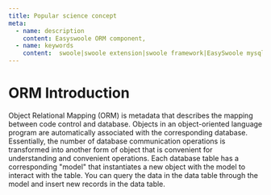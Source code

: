 ```yaml
---
title: Popular science concept
meta:
  - name: description
    content: Easyswoole ORM component,
  - name: keywords
    content:  swoole|swoole extension|swoole framework|EasySwoole mysql ORM|EasySwoole ORM|Swoole mysqli coroutine client|swoole ORM
---
```

# ORM Introduction

Object Relational Mapping (ORM) is metadata that describes the mapping between code control and database. Objects in an object-oriented language program are automatically associated with the corresponding database. Essentially, the number of database communication operations is transformed into another form of object that is convenient for understanding and convenient operations.
Each database table has a corresponding "model" that instantiates a new object with the model to interact with the table. You can query the data in the data table through the model and insert new records in the data table.
